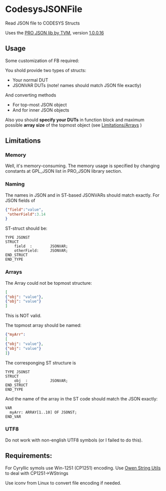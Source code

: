 # CodesysJSONFile
Read JSON file to CODESYS Structs

Uses the [PRO JSON lib by TVM](https://forge.codesys.com/lib/pro-json/home/Home/), version  [1.0.0.16 ](https://www.dropbox.com/scl/fi/16rzprk6dhnr6204ya5vu/PRO_JSON-1.0.0.16.library?rlkey=vohd00hny0uvm9i6a1avf16vq&dl=0)
## Usage

Some customization of FB required:

You shold provide two types of structs:
- Your normal DUT
- JSONVAR DUTs (note! names should match JSON file exactly)

And converting methods
- For top-most JSON object
- And for inner JSON objects

Also you should **specify your DUTs** in function block and maximum possible **array size** of the topmost object (see [Limitations/Arrays](#Arrays) )

## Limitations
### Memory
Well, it's memory-consuming.
The memory usage is specified by changing constants at GPL_JSON list in PRO_JSON library section.
### Naming
The names in JSON and in ST-based JSONVARs should match exactly.
For JSON fields of
```JSON
{"field":"value",
 "otherField":3.14
}
```
ST-struct should be:
```
TYPE JSONST
STRUCT
	field  :  		JSONVAR;
	otherField:		JSONVAR;
END_STRUCT
END_TYPE
```

### Arrays
The Array could not be topmost structure:
```JSON
[
{"obj": "value"},
{"obj": "value"}
]
``` 
This is NOT valid.

The topmost array should be named:
```JSON
{"myArr":
[
{"obj": "value"},
{"obj": "value"}
]}
```

The corresponging ST structure is
```ST
TYPE JSONST
STRUCT
	obj  :  		JSONVAR;
END_STRUCT
END_TYPE
```

And the name of the array in the ST code should match the JSON exactly:
```ST
VAR
  myArr: ARRAY[1..10] OF JSONST;
END_VAR
```
### UTF8
Do not work with non-english UTF8 symbols (or I failed to do this).

## Requirements:
For Cyryllic symols use Win-1251 (CP1251) encoding. 
Use [Owen String Utils](https://ftp.owen.ru/CoDeSys3/04_Library/05_3.5.11.5/02_Libraries/OwenStringUtils_v3.5.4.9.compiled-library) to deal with CP1251->WStrings

Use iconv from Linux to convert file encoding if needed.


